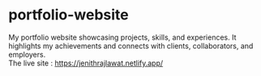 # portfolio-website
My portfolio website showcasing projects, skills, and experiences. It highlights my achievements and connects with clients, collaborators, and employers.
<br>
The live site : https://jenithrajlawat.netlify.app/
